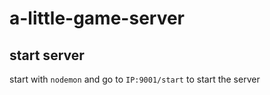 # a-little-game-server


## start server
start with `nodemon` and go to `IP:9001/start` to start the server
